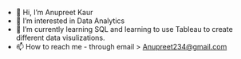 - 👋 Hi, I’m Anupreet Kaur
- 👀 I’m interested in Data Analytics 
- 🌱 I’m currently learning SQL and learning to use Tableau to create different data visulizations. 
- 📫 How to reach me - through email > Anupreet234@gmail.com

<!---
akaur23/akaur23 is a ✨ special ✨ repository because its `README.md` (this file) appears on your GitHub profile.
You can click the Preview link to take a look at your changes.
--->
